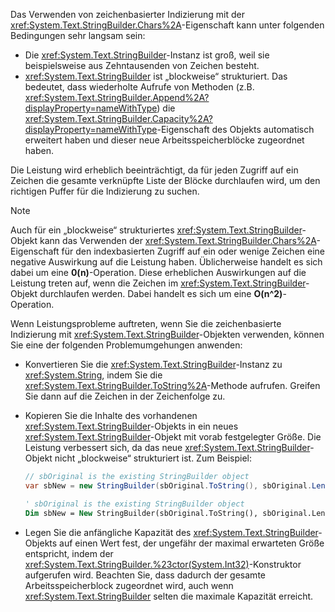 Das Verwenden von zeichenbasierter Indizierung mit der <xref:System.Text.StringBuilder.Chars%2A>-Eigenschaft kann unter folgenden Bedingungen sehr langsam sein:

- Die <xref:System.Text.StringBuilder>-Instanz ist groß, weil sie beispielsweise aus Zehntausenden von Zeichen besteht.
- <xref:System.Text.StringBuilder> ist „blockweise“ strukturiert. Das bedeutet, dass wiederholte Aufrufe von Methoden (z.B. <xref:System.Text.StringBuilder.Append%2A?displayProperty=nameWithType>) die <xref:System.Text.StringBuilder.Capacity%2A?displayProperty=nameWithType>-Eigenschaft des Objekts automatisch erweitert haben und dieser neue Arbeitsspeicherblöcke zugeordnet haben.

Die Leistung wird erheblich beeinträchtigt, da für jeden Zugriff auf ein Zeichen die gesamte verknüpfte Liste der Blöcke durchlaufen wird, um den richtigen Puffer für die Indizierung zu suchen.

> [!NOTE]
>  Auch für ein „blockweise“ strukturiertes <xref:System.Text.StringBuilder>-Objekt kann das Verwenden der <xref:System.Text.StringBuilder.Chars%2A>-Eigenschaft für den indexbasierten Zugriff auf ein oder wenige Zeichen eine negative Auswirkung auf die Leistung haben. Üblicherweise handelt es sich dabei um eine **0(n)**-Operation. Diese erheblichen Auswirkungen auf die Leistung treten auf, wenn die Zeichen im <xref:System.Text.StringBuilder>-Objekt durchlaufen werden. Dabei handelt es sich um eine **O(n^2)**-Operation. 

Wenn Leistungsprobleme auftreten, wenn Sie die zeichenbasierte Indizierung mit <xref:System.Text.StringBuilder>-Objekten verwenden, können Sie eine der folgenden Problemumgehungen anwenden:

- Konvertieren Sie die <xref:System.Text.StringBuilder>-Instanz zu <xref:System.String>, indem Sie die <xref:System.Text.StringBuilder.ToString%2A>-Methode aufrufen. Greifen Sie dann auf die Zeichen in der Zeichenfolge zu.

- Kopieren Sie die Inhalte des vorhandenen <xref:System.Text.StringBuilder>-Objekts in ein neues <xref:System.Text.StringBuilder>-Objekt mit vorab festgelegter Größe. Die Leistung verbessert sich, da das neue <xref:System.Text.StringBuilder>-Objekt nicht „blockweise“ strukturiert ist. Zum Beispiel:

   ```csharp
   // sbOriginal is the existing StringBuilder object
   var sbNew = new StringBuilder(sbOriginal.ToString(), sbOriginal.Length);
   ```
   ```vb
   ' sbOriginal is the existing StringBuilder object
   Dim sbNew = New StringBuilder(sbOriginal.ToString(), sbOriginal.Length)
   ```
- Legen Sie die anfängliche Kapazität des <xref:System.Text.StringBuilder>-Objekts auf einen Wert fest, der ungefähr der maximal erwarteten Größe entspricht, indem der <xref:System.Text.StringBuilder.%23ctor(System.Int32)>-Konstruktor aufgerufen wird. Beachten Sie, dass dadurch der gesamte Arbeitsspeicherblock zugeordnet wird, auch wenn <xref:System.Text.StringBuilder> selten die maximale Kapazität erreicht.
